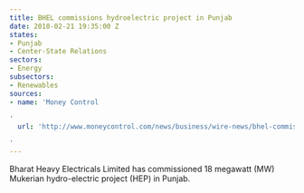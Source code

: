 ```yaml
---
title: BHEL commissions hydroelectric project in Punjab
date: 2018-02-21 19:35:00 Z
states:
- Punjab
- Center-State Relations
sectors:
- Energy
subsectors:
- Renewables
sources:
- name: 'Money Control

'
  url: 'http://www.moneycontrol.com/news/business/wire-news/bhel-commissions-18-mw-hydro-electric-project-in-punjab-2509433.html

'
---
```


Bharat Heavy Electricals Limited has commissioned 18 megawatt (MW) Mukerian hydro-electric project (HEP) in Punjab. 
